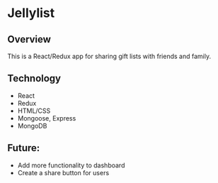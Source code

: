 # Jellylist 

## Overview
This is a React/Redux app for sharing gift lists with friends and family.

## Technology
* React
* Redux
* HTML/CSS
* Mongoose, Express
* MongoDB

## Future:
* Add more functionality to dashboard
* Create a share button for users

